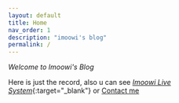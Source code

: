 ```yaml
---
layout: default
title: Home
nav_order: 1
description: "imoowi's blog"
permalink: /
---
```


_Welcome to Imoowi's Blog_

Here is just the record, also u can see [_Imoowi Live System_](http://www.imoowi.com){:target="_blank"} or [Contact me](/about/)

<link rel="stylesheet" href="https://imsun.github.io/gitment/style/default.css">
<script src="https://imsun.github.io/gitment/dist/gitment.browser.js"></script>
<script type="text/javascript">
    const gitment = new Gitment({
  id: 'home', // optional
  owner: 'imoowi',
  repo: 'https://github.com/imoowi/imoowi.github.io',
  oauth: {
    client_id: 'c8000586a21c80291476',
    client_secret: '043d2b75bd32c8d03f65d088bbd475c563a287f4',
  },
  // ...
  // For more available options, check out the documentation below
})

gitment.render('comments')
// or
// gitment.render(document.getElementById('comments'))
// or
// document.body.appendChild(gitment.render())
</script>
